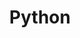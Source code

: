 ---
layout: list
title: Python
slug: python
description: >
  인프라 환경 구축을 위한 파이썬 프로그래밍
sitemap: false
order: 3
---